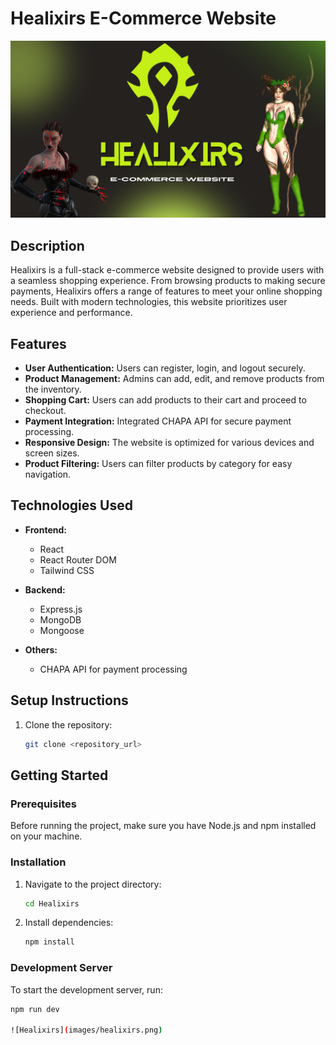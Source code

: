 # Healixirs E-Commerce Website

![Healixirs Banner](images/Healixirs.banner.png)


## Description

Healixirs is a full-stack e-commerce website designed to provide users with a seamless shopping experience. From browsing products to making secure payments, Healixirs offers a range of features to meet your online shopping needs. Built with modern technologies, this website prioritizes user experience and performance.

## Features

- **User Authentication:** Users can register, login, and logout securely.
- **Product Management:** Admins can add, edit, and remove products from the inventory.
- **Shopping Cart:** Users can add products to their cart and proceed to checkout.
- **Payment Integration:** Integrated CHAPA API for secure payment processing.
- **Responsive Design:** The website is optimized for various devices and screen sizes.
- **Product Filtering:** Users can filter products by category for easy navigation.

## Technologies Used

- **Frontend:**
  - React
  - React Router DOM
  - Tailwind CSS

- **Backend:**
  - Express.js
  - MongoDB
  - Mongoose

- **Others:**
  - CHAPA API for payment processing

## Setup Instructions

1. Clone the repository:
   ```bash
   git clone <repository_url>

## Getting Started

### Prerequisites

Before running the project, make sure you have Node.js and npm installed on your machine.

### Installation

1. Navigate to the project directory:

    ```bash
    cd Healixirs
    ```

2. Install dependencies:

    ```bash
    npm install
    ```

### Development Server

To start the development server, run:

```bash
npm run dev

![Healixirs](images/healixirs.png)
